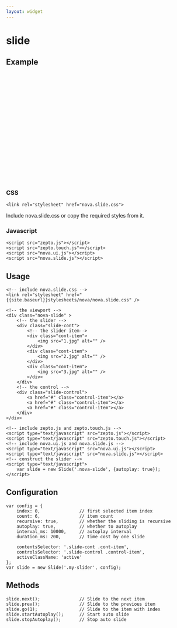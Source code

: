 ```yaml
---
layout: widget
---
```


# slide 

## Example

<link rel="stylesheet" href="{{site.baseurl}}stylesheets/nova/nova.slide.css" />
<div>
<style type="text/css">
    .nova-slide {
        height: 276px;
    }
</style>
</div>

<div class="nova-slide" >
    <div class="slide-cont">
        <div class="cont-item">
            <img src="{{site.baseurl}}images/1.jpg" alt="" />
        </div>
        <div class="cont-item">
            <img src="{{site.baseurl}}images/2.jpg" alt="" />
        </div>
        <div class="cont-item">
            <img src="{{site.baseurl}}images/3.jpg" alt="" />
        </div>
    </div>
    <div class="slide-control">
        <a href="#" class="control-item"></a> 
        <a href="#" class="control-item"></a> 
        <a href="#" class="control-item"></a> 
    </div>
</div>
<script type="text/javascript" src="{{site.baseurl}}/javascripts/nova/nova.ui.js"></script>
<script type="text/javascript" src="{{site.baseurl}}/javascripts/nova/nova.slide.js"></script>
<script type="text/javascript">
    var slide = new Slide('.nova-slide', {autoplay: true});
    
    // Adjust height when window is resized
    var ratio = 0.66;   // height / width
    var novaSlide = $('.nova-slide');
    $(window).on('resize load', function() {
        var width = novaSlide.width();
        novaSlide.height(width * ratio); 
    })
</script>
<br />


### CSS

    <link rel="stylesheet" href="nova.slide.css">

Include nova.slide.css or copy the required styles from it.

### Javascript

    <script src="zepto.js"></script>
    <script src="zepto.touch.js"></script>
    <script src="nova.ui.js"></script>
    <script src="nova.slide.js"></script>

## Usage

    <!-- include nova.slide.css -->
    <link rel="stylesheet" href="{{site.baseurl}}stylesheets/nova/nova.slide.css" />

    <!-- the viewport -->
    <div class="nova-slide" >
        <!-- the slider -->
        <div class="slide-cont">
            <!-- the slider item-->
            <div class="cont-item">
                <img src="1.jpg" alt="" />
            </div>
            <div class="cont-item">
                <img src="2.jpg" alt="" />
            </div>
            <div class="cont-item">
                <img src="3.jpg" alt="" />
            </div>
        </div>
        <!-- the control -->
        <div class="slide-control">
            <a href="#" class="control-item"></a> 
            <a href="#" class="control-item"></a> 
            <a href="#" class="control-item"></a> 
        </div>
    </div>

    <!-- include zepto.js and zepto.touch.js -->
    <script type="text/javascript" src="zepto.js"></script>
    <script type="text/javascript" src="zepto.touch.js"></script>
    <!-- include nova.ui.js and nova.slide.js -->
    <script type="text/javascript" src="nova.ui.js"></script>
    <script type="text/javascript" src="nova.slide.js"></script>
    <!-- construct the slider -->
    <script type="text/javascript">
        var slide = new Slide('.nova-slide', {autoplay: true});
    </script>

## Configuration

    var config = {
        index: 0, 				// first selected item index
        count: 6, 				// item count
        recursive: true, 		// whether the sliding is recursive
        autoplay: true, 		// whether to autoplay
        interval_ms: 10000, 	// autoplay interval
        duration_ms: 200, 		// time cost by one slide

        contentsSelector: '.slide-cont .cont-item', 		
        controlsSelector: '.slide-control .control-item', 
        activeClassName: 'active'
    }; 	
    var slide = new Slide('.my-slider', config);

## Methods

    slide.next();               // Slide to the next item
    slide.prev();               // Slide to the previous item
    slide.go(1);                // Slide to the item with index
    slide.startAutoplay();      // Start auto slide
    slide.stopAutoplay();       // Stop auto slide


